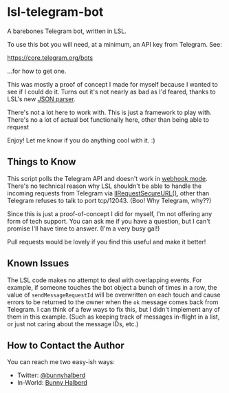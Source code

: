 # lsl-telegram-bot
A barebones Telegram bot, written in LSL.

To use this bot you will need, at a minimum, an API key from Telegram. See:

https://core.telegram.org/bots

...for how to get one.

This was mostly a proof of concept I made for myself because I wanted to see if I could do it. Turns out it's not nearly as bad as I'd feared, thanks to LSL's new [JSON parser](http://wiki.secondlife.com/wiki/Json_usage_in_LSL).

There's not a lot here to work with. This is just a framework to play with. There's no a lot of actual bot functionally here, other than being able to request 

Enjoy! Let me know if you do anything cool with it. :)



## Things to Know

This script polls the Telegram API and doesn't work in [webhook mode](https://core.telegram.org/bots/api#setwebhook). There's no technical reason why LSL shouldn't be able to handle the incoming requests from Telegram via [llRequestSecureURL()](http://wiki.secondlife.com/wiki/LlRequestSecureURL), other than Telegram refuses to talk to port tcp/12043. (Boo! Why Telegram, why??)

Since this is just a proof-of-concept I did for myself, I'm not offering any form of tech support. You can ask me if you have a question, but I can't promise I'll have time to answer. (I'm a very busy gal!)

Pull requests would be lovely if you find this useful and make it better!



## Known Issues

The LSL code makes no attempt to deal with overlapping events. For example, if someone touches the bot object a bunch of times in a row, the value of `sendMessageRequestId` will be overwritten on each touch and cause errors to be returned to the owner when the `ok` message comes back from Telegram. I can think of a few ways to fix this, but I didn't implement any of them in this example. (Such as keeping track of messages in-flight in a list, or just not caring about the message IDs, etc.) 


## How to Contact the Author

You can reach me two easy-ish ways:

* Twitter: [@bunnyhalberd](https://twitter.com/bunnyhalberd)
* In-World: [Bunny Halberd](https://my.secondlife.com/bunny.halberd) 